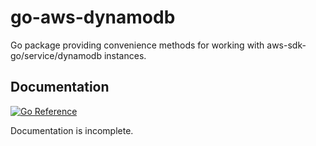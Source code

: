 # go-aws-dynamodb

Go package providing convenience methods for working with aws-sdk-go/service/dynamodb instances.

## Documentation

[![Go Reference](https://pkg.go.dev/badge/github.com/aaronland/go-aws-dynamodb.svg)](https://pkg.go.dev/github.com/aaronland/go-aws-dynamodb)

Documentation is incomplete.